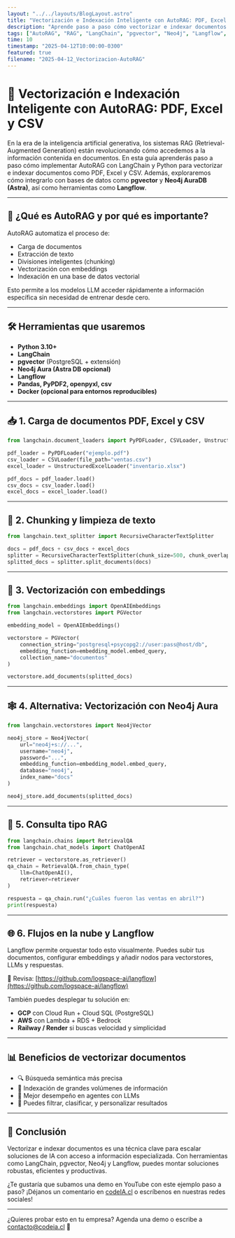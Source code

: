 ```yaml
---
layout: "../../layouts/BlogLayout.astro"
title: "Vectorización e Indexación Inteligente con AutoRAG: PDF, Excel y CSV con LangChain, pgvector y más"
description: "Aprende paso a paso cómo vectorizar e indexar documentos como PDF, Excel y CSV utilizando LangChain, pgvector, Neo4j, Langflow y herramientas cloud. Incluye flujos, ejemplos y mejores prácticas."
tags: ["AutoRAG", "RAG", "LangChain", "pgvector", "Neo4j", "Langflow", "Documentos", "Vectorización", "Python", "Indexación"]
time: 10
timestamp: "2025-04-12T10:00:00-0300"
featured: true
filename: "2025-04-12_Vectorizacion-AutoRAG"
---
```


# 🧠 Vectorización e Indexación Inteligente con AutoRAG: PDF, Excel y CSV

En la era de la inteligencia artificial generativa, los sistemas RAG (Retrieval-Augmented Generation) están revolucionando cómo accedemos a la información contenida en documentos. En esta guía aprenderás paso a paso cómo implementar AutoRAG con LangChain y Python para vectorizar e indexar documentos como PDF, Excel y CSV. Además, exploraremos cómo integrarlo con bases de datos como **pgvector** y **Neo4j AuraDB (Astra)**, así como herramientas como **Langflow**.

---

## 📘 ¿Qué es AutoRAG y por qué es importante?
AutoRAG automatiza el proceso de:
- Carga de documentos
- Extracción de texto
- Divisiones inteligentes (chunking)
- Vectorización con embeddings
- Indexación en una base de datos vectorial

Esto permite a los modelos LLM acceder rápidamente a información específica sin necesidad de entrenar desde cero.

---

## 🛠️ Herramientas que usaremos

- **Python 3.10+**
- **LangChain**
- **pgvector** (PostgreSQL + extensión)
- **Neo4j Aura (Astra DB opcional)**
- **Langflow**
- **Pandas, PyPDF2, openpyxl, csv**
- **Docker (opcional para entornos reproducibles)**

---

## 📥 1. Carga de documentos PDF, Excel y CSV

```python
from langchain.document_loaders import PyPDFLoader, CSVLoader, UnstructuredExcelLoader

pdf_loader = PyPDFLoader("ejemplo.pdf")
csv_loader = CSVLoader(file_path="ventas.csv")
excel_loader = UnstructuredExcelLoader("inventario.xlsx")

pdf_docs = pdf_loader.load()
csv_docs = csv_loader.load()
excel_docs = excel_loader.load()
```

---

## 🧩 2. Chunking y limpieza de texto

```python
from langchain.text_splitter import RecursiveCharacterTextSplitter

docs = pdf_docs + csv_docs + excel_docs
splitter = RecursiveCharacterTextSplitter(chunk_size=500, chunk_overlap=50)
splitted_docs = splitter.split_documents(docs)
```

---

## 🧠 3. Vectorización con embeddings

```python
from langchain.embeddings import OpenAIEmbeddings
from langchain.vectorstores import PGVector

embedding_model = OpenAIEmbeddings()

vectorstore = PGVector(
    connection_string="postgresql+psycopg2://user:pass@host/db",
    embedding_function=embedding_model.embed_query,
    collection_name="documentos"
)

vectorstore.add_documents(splitted_docs)
```

---

## 🕸️ 4. Alternativa: Vectorización con Neo4j Aura

```python
from langchain.vectorstores import Neo4jVector

neo4j_store = Neo4jVector(
    url="neo4j+s://...",
    username="neo4j",
    password="...",
    embedding_function=embedding_model.embed_query,
    database="neo4j",
    index_name="docs"
)

neo4j_store.add_documents(splitted_docs)
```

---

## 🔄 5. Consulta tipo RAG

```python
from langchain.chains import RetrievalQA
from langchain.chat_models import ChatOpenAI

retriever = vectorstore.as_retriever()
qa_chain = RetrievalQA.from_chain_type(
    llm=ChatOpenAI(),
    retriever=retriever
)

respuesta = qa_chain.run("¿Cuáles fueron las ventas en abril?")
print(respuesta)
```

---

## 🌐 6. Flujos en la nube y Langflow

Langflow permite orquestar todo esto visualmente. Puedes subir tus documentos, configurar embeddings y añadir nodos para vectorstores, LLMs y respuestas.

🔗 Revisa: [https://github.com/logspace-ai/langflow](https://github.com/logspace-ai/langflow)

También puedes desplegar tu solución en:
- **GCP** con Cloud Run + Cloud SQL (PostgreSQL)
- **AWS** con Lambda + RDS + Bedrock
- **Railway / Render** si buscas velocidad y simplicidad

---

## 📊 Beneficios de vectorizar documentos

- 🔍 Búsqueda semántica más precisa
- 📁 Indexación de grandes volúmenes de información
- 🤖 Mejor desempeño en agentes con LLMs
- 🔐 Puedes filtrar, clasificar, y personalizar resultados

---

## 🚀 Conclusión

Vectorizar e indexar documentos es una técnica clave para escalar soluciones de IA con acceso a información especializada. Con herramientas como LangChain, pgvector, Neo4j y Langflow, puedes montar soluciones robustas, eficientes y productivas.

¿Te gustaría que subamos una demo en YouTube con este ejemplo paso a paso? ¡Déjanos un comentario en [codeIA.cl](https://codeia.cl) o escríbenos en nuestras redes sociales!

---

¿Quieres probar esto en tu empresa? Agenda una demo o escribe a contacto@codeia.cl 🚀
